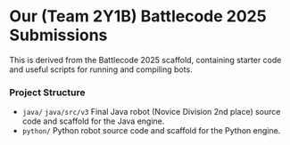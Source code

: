 # Our (Team 2Y1B) Battlecode 2025 Submissions

This is derived from the Battlecode 2025 scaffold, containing starter code and useful scripts for running and compiling bots.

### Project Structure

- `java/`
  `java/src/v3`
   Final Java robot (Novice Division 2nd place) source code and scaffold for the Java engine. 
- `python/`
   Python robot source code and scaffold for the Python engine. 

